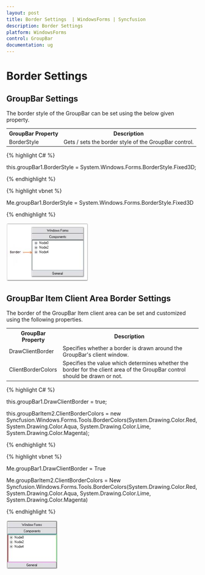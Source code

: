 ```yaml
---
layout: post
title: Border Settings  | WindowsForms | Syncfusion
description: Border Settings 
platform: WindowsForms
control: GroupBar
documentation: ug
---
```

# Border Settings 

## GroupBar Settings

The border style of the GroupBar can be set using the below given property.



<table>
<tr>
<th>
GroupBar Property</th><th>
Description</th></tr>
<tr>
<td>
BorderStyle</td><td>
Gets / sets the border style of the GroupBar control.</td></tr>
</table>


{% highlight C# %} 

this.groupBar1.BorderStyle = System.Windows.Forms.BorderStyle.Fixed3D;

 {% endhighlight %}

 
 
{% highlight vbnet %} 

Me.groupBar1.BorderStyle = System.Windows.Forms.BorderStyle.Fixed3D 

{% endhighlight %}

 ![](Overview_images/Overview_img32.jpeg) 


## GroupBar Item Client Area Border Settings

The border of the GroupBar Item client area can be set and customized using the following properties.



<table>
<tr>
<th>
GroupBar Property</th><th>
Description</th></tr>
<tr>
<td>
DrawClientBorder</td><td>
Specifies whether a border is drawn around the GroupBar's client window.</td></tr>
<tr>
<td>
ClientBorderColors</td><td>
Specifies the value which determines whether the border for the client area of the GroupBar control should be drawn or not.</td></tr>
</table>


{% highlight C# %}  

this.groupBar1.DrawClientBorder = true;

this.groupBarItem2.ClientBorderColors = new Syncfusion.Windows.Forms.Tools.BorderColors(System.Drawing.Color.Red, System.Drawing.Color.Aqua, System.Drawing.Color.Lime, System.Drawing.Color.Magenta);

{% endhighlight %}



{% highlight vbnet %} 

Me.groupBar1.DrawClientBorder = True

Me.groupBarItem2.ClientBorderColors = New Syncfusion.Windows.Forms.Tools.BorderColors(System.Drawing.Color.Red, System.Drawing.Color.Aqua, System.Drawing.Color.Lime, System.Drawing.Color.Magenta)

{% endhighlight %}

 ![](Overview_images/Overview_img33.jpeg)

